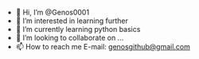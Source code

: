 - 👋 Hi, I’m @Genos0001
- 👀 I’m interested in learning further
- 🌱 I’m currently learning python basics
- 💞️ I’m looking to collaborate on ...
- 📫 How to reach me  E-mail: genosgithub@gmail.com

<!---
Genos0001/Genos0001 is a ✨ special ✨ repository because its `README.md` (this file) appears on your GitHub profile.
You can click the Preview link to take a look at your changes.
--->
